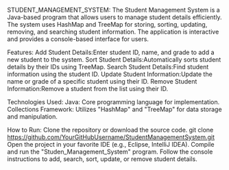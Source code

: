 STUDENT_MANAGEMENT_SYSTEM: The Student Management System is a Java-based program that allows users to manage student details efficiently. The system uses HashMap and TreeMap for storing, sorting, updating, removing, and searching student information. The application is interactive and provides a console-based interface for users.

Features:
Add Student Details:Enter student ID, name, and grade to add a new student to the system.
Sort Student Details:Automatically sorts student details by their IDs using TreeMap.
Search Student Details:Find student information using the student ID.
Update Student Information:Update the name or grade of a specific student using their ID.
Remove Student Information:Remove a student from the list using their ID.

Technologies Used:
Java: Core programming language for implementation.
Collections Framework: Utilizes "HashMap" and "TreeMap" for data storage and manipulation.

How to Run:
Clone the repository or download the source code.
git clone https://github.com/YourGitHubUsername/StudentManagementSystem.git
Open the project in your favorite IDE (e.g., Eclipse, IntelliJ IDEA).
Compile and run the "Studen_Management_System" program.
Follow the console instructions to add, search, sort, update, or remove student details.
